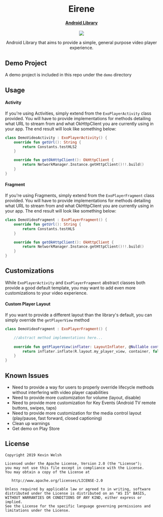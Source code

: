 <h1 align="center">Eirene <a href="https://github.com/javiersantos/AppUpdater#how-to-include"></h1>
<h4 align="center">Android Library</h4>

<p align="center">
  <a target="_blank" href="https://android-arsenal.com/api?level=8"><img src="https://img.shields.io/badge/API-21%2B-orange.svg"></a>
</p>

<p align="center">Android Library that aims to provide a simple, general purpose video player experience.


## Demo Project
A demo project is included in this repo under the `demo` directory

## Usage
#### Activity
If you're using Activities, simply extend from the `ExoPlayerActivity` class provided. 
You will have to provide implementations for methods detailing what URL to stream from and what OkHttpClient you are currently using in your app. The end result will look like something below:
```Kotlin
class DemoVideoActivity : ExoPlayerActivity() {
    override fun getUrl(): String {
        return Constants.testHLS2
    }

    override fun getOkHttpClient(): OkHttpClient {
        return NetworkManager.Instance.getHttpClient()!!.build()
    }
}
```

#### Fragment
If you're using Fragments, simply extend from the `ExoPlayerFragment` class provided. 
You will have to provide implementations for methods detailing what URL to stream from and what OkHttpClient you are currently using in your app. The end result will look like something below:
```Kotlin
class DemoVideoFragment : ExoPlayerFragment() {
    override fun getUrl(): String {
        return Constants.testHLS
    }

    override fun getOkHttpClient(): OkHttpClient {
        return NetworkManager.Instance.getHttpClient()!!.build()
    }
}
```

## Customizations
While `ExoPlayerActivity` and `ExoPlayerFragment` abstract classes both provide a good default template, you may want to add even more customizations to your video experience.

#### Custom Player Layout
If you want to provide a different layout than the library's default, you can simply override the `getPlayerView` method

```Kotlin
class DemoVideoFragment : ExoPlayerFragment() {

    //abstract method implementations here...
    
    override fun getPlayerView(inflater: LayoutInflater, @Nullable container: ViewGroup?): View {
        return inflater.inflate(R.layout.my_player_view, container, false)
    }
}
```

## Known Issues
* Need to provide a way for users to properly override lifecycle methods without interfering with video player capabilities
* Need to provide more customization for volume (layout, disable)
* Need to provide more customization for Key Events (Android TV remote buttons, swipes, taps)
* Need to provide more customization for the media control layout (play/pause, fast forward, closed captioning)
* Clean up warnings
* Get demo on Play Store

## License
	Copyright 2019 Kevin Welsh
	
	Licensed under the Apache License, Version 2.0 (the "License");
	you may not use this file except in compliance with the License.
	You may obtain a copy of the License at
	
	   http://www.apache.org/licenses/LICENSE-2.0
	
	Unless required by applicable law or agreed to in writing, software
	distributed under the License is distributed on an "AS IS" BASIS,
	WITHOUT WARRANTIES OR CONDITIONS OF ANY KIND, either express or implied.
	See the License for the specific language governing permissions and
	limitations under the License.
